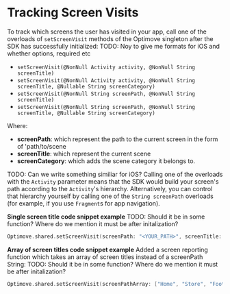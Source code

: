 # Tracking Screen Visits
To track which screens the user has visited in your app, call one of the overloads of `setScreenVisit` methods of the Optimove singleton after the SDK has successfully initialized:
TODO: Noy to give me formats for iOS and whether options, required etc
- `setScreenVisit(@NonNull Activity activity, @NonNull String screenTitle)`
- `setScreenVisit(@NonNull Activity activity, @NonNull String screenTitle, @Nullable String screenCategory)`
- `setScreenVisit(@NonNull String screenPath, @NonNull String screenTitle)`
- `setScreenVisit(@NonNull String screenPath, @NonNull String screenTitle, @Nullable String screenCategory)`

Where:
- **screenPath**: which represent the path to the current screen in the form of 'path/to/scene
- **screenTitle**: which represent the current scene
- **screenCategory**: which adds the scene category it belongs to. 

TODO: Can we write something similiar for iOS?
Calling one of the overloads with the `Activity` parameter means that the SDK would build your screen's path according to the `Activity`'s hierarchy. Alternatively, you can control that hierarchy yourself by calling one of the `String screenPath` overloads (for example, if you use `Fragment`s for app navigation).

**Single screen title code snippet example**
TODO: Should it be in some function? Where do we mention it must be after initalization?
```swift
Optimove.shared.setScreenVisit(screenPath: "<YOUR_PATH>", screenTitle: "<YOUR_TITLE>", screenCategory: "<OPTIONAL: YOUR_CATEGORY>")
```

**Array of screen titles code snippet example**
Added a screen reporting function which takes an array of screen titles instead of a screenPath String: 
TODO: Should it be in some function? Where do we mention it must be after initalization?
```swift
Optimove.shared.setScreenVisit(screenPathArray: ["Home", "Store", "Footware", "Boots"], screenTitle: "<YOUR_TITLE>", screenCategory: "<OPTIONAL: YOUR_CATEGORY>")
```
